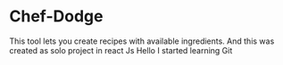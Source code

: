 # Chef-Dodge
This tool lets you create recipes with available ingredients.
And this was created as solo project in react Js
Hello I started learning  Git 
